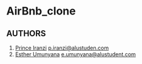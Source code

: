 # AirBnb_clone
## AUTHORS
1. [Prince Iranzi](https://github.com/iranziprince01/) <p.iranzi@alustuden.com>
2. [Esther Umunyana](https://github.com/eumunyana) <e.umunyana@alustudent.com>
